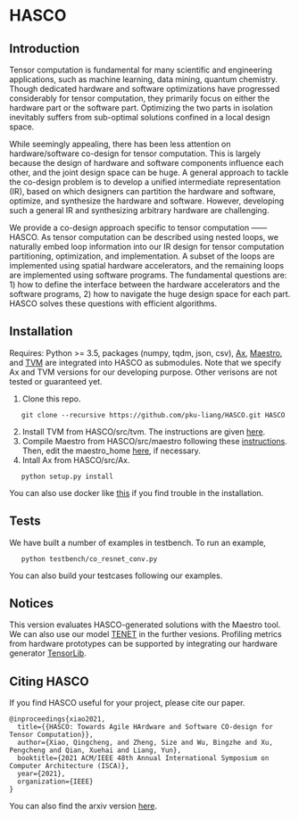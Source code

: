 # HASCO


## Introduction
Tensor computation is fundamental for many scientific and engineering applications, such as machine learning, data mining, quantum chemistry. Though dedicated hardware and software optimizations have progressed considerably for tensor computation, they primarily focus on either the hardware part or the software part. Optimizing the two parts in isolation inevitably suffers from sub-optimal solutions confined in a local design space. 

While seemingly appealing, there has been less attention on hardware/software co-design for tensor computation. This is largely because the design of hardware and software components influence each other, and the joint design space can be huge. A general approach to tackle the co-design problem is to develop a unified intermediate representation (IR), based on which designers can partition the hardware and software, optimize, and synthesize the hardware and software. However, developing such a general IR and synthesizing arbitrary hardware are challenging. 

We provide a co-design approach specific to tensor computation —— HASCO. As tensor computation can be described using nested loops, we naturally embed loop information into our IR design for tensor computation partitioning, optimization, and implementation. A subset of the loops are implemented using spatial hardware accelerators, and the remaining loops are implemented using software programs. The fundamental questions are: 1) how to define the interface between the hardware accelerators and the software programs, 2) how to navigate the huge design space for each part. HASCO solves these questions with efficient algorithms. 



## Installation

Requires: Python >= 3.5,
          packages (numpy, tqdm, json, csv),
          [Ax](https://github.com/facebook/Ax), [Maestro](https://github.com/maestro-project/maestro), and [TVM](https://github.com/apache/tvm) are integrated into HASCO as submodules. Note that we specify Ax and TVM versions for our developing purpose. Other verisons are not tested or guaranteed yet. 
          
1. Clone this repo. 
```
   git clone --recursive https://github.com/pku-liang/HASCO.git HASCO
```
   
2. Install TVM from HASCO/src/tvm. The instructions are given [here](https://tvm.apache.org/docs/install/from_source.html#install-from-source).
3. Compile Maestro from HASCO/src/maestro following these [instructions](http://maestro.ece.gatech.edu/docs/build/html/installation.html). Then, edit the maestro_home [here](https://github.com/pku-liang/HASCO/blob/81180f313ec288403db5061995382c28aff633e2/src/codesign/config.py#L11), if necessary.
4. Intall Ax from HASCO/src/Ax.
```
   python setup.py install
```
   
You can also use docker like [this](https://github.com/pku-liang/HASCO/issues/3#issuecomment-864657367) if you find trouble in the installation. 

## Tests

We have built a number of examples in testbench. To run an example, 
```
   python testbench/co_resnet_conv.py
```
   
You can also build your testcases following our examples. 


## Notices

This version evaluates HASCO-generated solutions with the Maestro tool. We can also use our model [TENET](https://github.com/pku-liang/TENET) in the further vesions. Profiling metrics from hardware prototypes can be supported by integrating our hardware generator [TensorLib](https://github.com/pku-liang/TensorLib). 


## Citing HASCO

If you find HASCO useful for your project, please cite our paper. 
```
@inproceedings{xiao2021,
  title={{HASCO: Towards Agile HArdware and Software CO-design for Tensor Computation}},
  author={Xiao, Qingcheng, and Zheng, Size and Wu, Bingzhe and Xu, Pengcheng and Qian, Xuehai and Liang, Yun},
  booktitle={2021 ACM/IEEE 48th Annual International Symposium on Computer Architecture (ISCA)},
  year={2021},
  organization={IEEE}
}
```
You can also find the arxiv version [here](https://arxiv.org/abs/2105.01585). 

